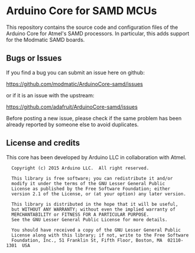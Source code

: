 # Arduino Core for SAMD MCUs

This repository contains the source code and configuration files of the Arduino Core
for Atmel's SAMD processors. In particular, this adds support for the Modmatic SAMD boards.

## Bugs or Issues

If you find a bug you can submit an issue here on github:

https://github.com/modmatic/ArduinoCore-samd/issues

or if it is an issue with the upstream:

https://github.com/adafruit/ArduinoCore-samd/issues

Before posting a new issue, please check if the same problem has been already reported by someone else
to avoid duplicates.

## License and credits

This core has been developed by Arduino LLC in collaboration with Atmel.

```
  Copyright (c) 2015 Arduino LLC.  All right reserved.

  This library is free software; you can redistribute it and/or
  modify it under the terms of the GNU Lesser General Public
  License as published by the Free Software Foundation; either
  version 2.1 of the License, or (at your option) any later version.

  This library is distributed in the hope that it will be useful,
  but WITHOUT ANY WARRANTY; without even the implied warranty of
  MERCHANTABILITY or FITNESS FOR A PARTICULAR PURPOSE.
  See the GNU Lesser General Public License for more details.

  You should have received a copy of the GNU Lesser General Public
  License along with this library; if not, write to the Free Software
  Foundation, Inc., 51 Franklin St, Fifth Floor, Boston, MA  02110-1301  USA
```
